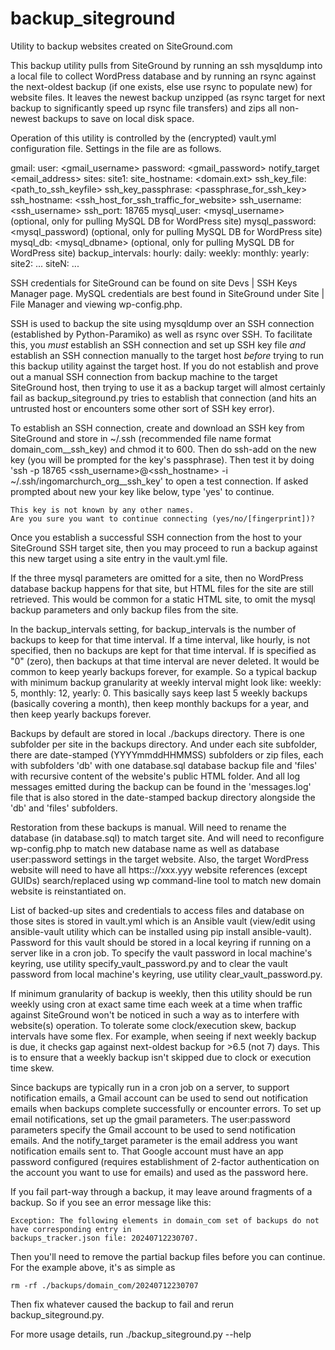 # backup_siteground
Utility to backup websites created on SiteGround.com

This backup utility pulls from SiteGround by running an ssh mysqldump into a local file to collect WordPress database
and by running an rsync against the next-oldest backup (if one exists, else use rsync to populate new) for website
files.  It leaves the newest backup unzipped (as rsync target for next backup to significantly speed up rsync file
transfers) and zips all non-newest backups to save on local disk space.

Operation of this utility is controlled by the (encrypted) vault.yml configuration file.  Settings in the file are as
follows.

gmail:
    user: <gmail_username>
    password: <gmail_password>
    notify_target <email_address>
sites:
    site1:
        site_hostname: <domain.ext>
        ssh_key_file: <path_to_ssh_keyfile>
        ssh_key_passphrase: <passphrase_for_ssh_key>
        ssh_hostname: <ssh_host_for_ssh_traffic_for_website>
        ssh_username: <ssh_username>
        ssh_port: 18765
        mysql_user: <mysql_username> (optional, only for pulling MySQL DB for WordPress site)
        mysql_password: <mysql_password) (optional, only for pulling MySQL DB for WordPress site)
        mysql_db: <mysql_dbname> (optional, only for pulling MySQL DB for WordPress site)
        backup_intervals:
            hourly: <n>
            daily: <n>
            weekly: <n>
            monthly: <n>
            yearly: <n>
    site2:
        ...
    siteN:
        ...

SSH credentials for SiteGround can be found on site Devs | SSH Keys Manager page.  MySQL credentials are best found
in SiteGround under Site | File Manager and viewing wp-config.php.

SSH is used to backup the site using mysqldump over an SSH connection (established by Python-Paramiko) as well as rsync
over SSH.  To facilitate this, you *must* establish an SSH connection and set up SSH key file *and* establish an SSH
connection manually to the target host *before* trying to run this backup utility against the target host.  If you do
not establish and prove out a manual SSH connection from backup machine to the target SiteGround host, then trying to
use it as a backup target will almost certainly fail as backup_siteground.py tries to establish that connection (and
hits an untrusted host or encounters some other sort of SSH key error).

To establish an SSH connection, create and download an SSH key from SiteGround and store in ~/.ssh (recommended file
name format domain_com__ssh_key) and chmod it to 600.  Then do ssh-add on the new key (you will be prompted for the
key's passphrase).  Then test it by doing 'ssh -p 18765 <ssh_username>@<ssh_hostname> -i
~/.ssh/ingomarchurch_org__ssh_key' to open a test connection.  If asked prompted about new your key like below, type
'yes' to continue.

    This key is not known by any other names.
    Are you sure you want to continue connecting (yes/no/[fingerprint])?

Once you establish a successful SSH connection from the host to your SiteGround SSH target site, then you may proceed
to run a backup against this new target using a site entry in the vault.yml file.

If the three mysql parameters are omitted for a site, then no WordPress database backup happens for that site, but HTML
files for the site are still retrieved.  This would be common for a static HTML site, to omit the mysql backup
parameters and only backup files from the site.

In the backup_intervals setting, <n> for backup_intervals is the number of backups to keep for that time interval.  If
a time interval, like hourly, is not specified, then no backups are kept for that time interval.  If <n> is specified
as "0" (zero), then backups at that time interval are never deleted.  It would be common to keep yearly backups
forever, for example.  So a typical backup with minimum backup granularity at weekly interval might look like: weekly:
5, monthly: 12, yearly: 0.  This basically says keep last 5 weekly backups (basically covering a month), then keep
monthly backups for a year, and then keep yearly backups forever.

Backups by default are stored in local ./backups directory.  There is one subfolder per site in the backups directory.
And under each site subfolder, there are date-stamped (YYYYmmddHHMMSS) subfolders or zip files, each with subfolders
'db' with one database.sql database backup file and 'files' with recursive content of the website's public HTML folder.
And all log messages emitted during the backup can be found in the 'messages.log' file that is also stored in the
date-stamped backup directory alongside the 'db' and 'files' subfolders.

Restoration from these backups is manual.  Will need to rename the database (in database.sql) to match target site.
And will need to reconfigure wp-config.php to match new database name as well as database user:password settings in the
target website.  Also, the target WordPress website will need to have all https:://xxx.yyy website references (except
GUIDs) search/replaced using wp command-line tool to match new domain website is reinstantiated on.

List of backed-up sites and credentials to access files and database on those sites is stored in vault.yml which is an
Ansible vault (view/edit using ansible-vault utility which can be installed using pip install ansible-vault).  Password
for this vault should be stored in a local keyring if running on a server like in a cron job.  To specify the vault
password in local machine's keyring, use utility specify_vault_password.py and to clear the vault password from local
machine's keyring, use utility clear_vault_password.py.

If minimum granularity of backup is weekly, then this utility should be run weekly using cron at exact same time each
week at a time when traffic against SiteGround won't be noticed in such a way as to interfere with website(s)
operation.  To tolerate some clock/execution skew, backup intervals have some flex.  For example, when seeing if next
weekly backup is due, it checks gap against next-oldest backup for >6.5 (not 7) days.  This is to ensure that a weekly
backup isn't skipped due to clock or execution time skew.

Since backups are typically run in a cron job on a server, to support notification emails, a Gmail account can be used
to send out notification emails when backups complete successfully or encounter errors.  To set up email notifications,
set up the gmail parameters.  The user:password parameters specify the Gmail account to be used to send notification
emails.  And the notify_target parameter is the email address you want notification emails sent to.  That Google
account must have an app password configured (requires establishment of 2-factor authentication on the account you want
to use for emails) and used as the password here.

If you fail part-way through a backup, it may leave around fragments of a backup.  So if you see an error message
like this:

    Exception: The following elements in domain_com set of backups do not have corresponding entry in
    backups_tracker.json file: 20240712230707.

Then you'll need to remove the partial backup files before you can continue.  For the example above, it's as simple as

    rm -rf ./backups/domain_com/20240712230707

Then fix whatever caused the backup to fail and rerun backup_siteground.py.

For more usage details, run ./backup_siteground.py --help
